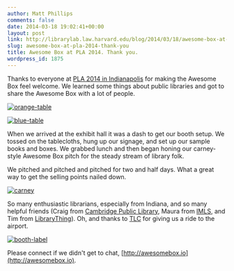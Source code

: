 ```yaml
---
author: Matt Phillips
comments: false
date: 2014-03-18 19:02:41+00:00
layout: post
link: http://librarylab.law.harvard.edu/blog/2014/03/18/awesome-box-at-pla-2014-thank-you/
slug: awesome-box-at-pla-2014-thank-you
title: Awesome Box at PLA 2014. Thank you.
wordpress_id: 1875
---
```


Thanks to everyone at [PLA 2014 in Indianapolis](http://www.placonference.org/) for making the Awesome Box feel welcome. We learned some things about public libraries and got to share the Awesome Box with a lot of people.


[![orange-table](http://librarylab.law.harvard.edu/blog/wp-content/uploads/2014/03/orange-table.jpg)](http://librarylab.law.harvard.edu/blog/wp-content/uploads/2014/03/orange-table.jpg)


[![blue-table](http://librarylab.law.harvard.edu/blog/wp-content/uploads/2014/03/blue-table.jpg)](http://librarylab.law.harvard.edu/blog/wp-content/uploads/2014/03/blue-table.jpg)


When we arrived at the exhibit hall it was a dash to get our booth setup. We tossed on the tablecloths, hung up our signage, and set up our sample books and boxes. We grabbed lunch and then began honing our carney-style Awesome Box pitch for the steady stream of library folk.

We pitched and pitched and pitched for two and half days. What a great way to get the selling points nailed down.


[![carney](http://librarylab.law.harvard.edu/blog/wp-content/uploads/2014/03/carney.jpg)](http://librarylab.law.harvard.edu/blog/wp-content/uploads/2014/03/carney.jpg)


So many enthusiastic librarians, especially from Indiana, and so many helpful friends (Craig from [Cambridge Public Library](http://www.cambridgema.gov/cpl.aspx), Maura from [IMLS](http://www.imls.gov/), and Tim from [LibraryThing](https://www.librarything.com/)). Oh, and thanks to [TLC](http://www.tlcdelivers.com/) for giving us a ride to the airport.


[![booth-label](http://librarylab.law.harvard.edu/blog/wp-content/uploads/2014/03/booth-label.jpg)](http://librarylab.law.harvard.edu/blog/wp-content/uploads/2014/03/booth-label.jpg)


Please connect if we didn't get to chat, [http://awesomebox.io](http://awesomebox.io).
